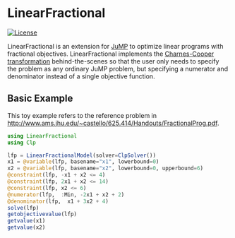 # LinearFractional

<!-- [![Build Status](https://img.shields.io/travis/pluskid/Mocha.jl.svg?style=flat&branch=master)](https://travis-ci.org/pluskid/Mocha.jl)
[![Documentation Status](https://readthedocs.org/projects/mochajl/badge/?version=latest)](http://mochajl.readthedocs.org/)
[![Mocha](http://pkg.julialang.org/badges/Mocha_0.6.svg)](http://pkg.julialang.org/?pkg=Mocha&ver=0.6)
[![Coverage Status](https://img.shields.io/coveralls/pluskid/Mocha.jl.svg?style=flat)](https://coveralls.io/r/pluskid/Mocha.jl?branch=master) -->
[![License](http://img.shields.io/badge/license-MIT-brightgreen.svg?style=flat)](LICENSE.md)
<!--[![Build status](https://ci.appveyor.com/api/projects/status/342vcj5lj2jyegsp?svg=true)](https://ci.appveyor.com/project/pluskid/mocha-jl)-->

LinearFractional is an extension for [JuMP](https://github.com/JuliaOpt/JuMP.jl) to optimize linear programs with fractional objectives.  LinearFractional implements the [Charnes-Cooper transformation](https://en.wikipedia.org/wiki/Linear-fractional_programming) behind-the-scenes so that the user only needs to specify the problem as any ordinary JuMP problem, but specifying a numerator and denominator instead of a single objective function.


<!-- ## Installation

To install the release version, simply run

```julia
Pkg.add("Mocha")
```

on the Julia console. To install the latest development version, run the following command instead:

```julia
Pkg.clone("https://github.com/pluskid/Mocha.jl.git")
```

Then you can run the built-in unit tests with

```julia
Pkg.test("Mocha")
```

to verify that everything is functioning properly on your machine. -->

## Basic Example

This toy example refers to the reference problem in http://www.ams.jhu.edu/~castello/625.414/Handouts/FractionalProg.pdf.

```julia
using LinearFractional
using Clp

lfp = LinearFractionalModel(solver=ClpSolver())
x1 = @variable(lfp, basename="x1", lowerbound=0)
x2 = @variable(lfp, basename="x2", lowerbound=0, upperbound=6)
@constraint(lfp, -x1 + x2 <= 4)
@constraint(lfp, 2x1 + x2 <= 14)
@constraint(lfp, x2 <= 6)
@numerator(lfp,  :Min, -2x1 + x2 + 2)
@denominator(lfp,  x1 + 3x2 + 4)
solve(lfp)
getobjectivevalue(lfp)
getvalue(x1)
getvalue(x2)
```

<!-- ## Documentation

The Mocha documentation is hosted at [readthedocs.org](http://mochajl.readthedocs.org/). -->
